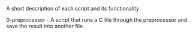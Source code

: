 A short description of each script and its functionality

0-preprocessor - A script that runs a C file through the preprocessor and save the result into another file.
